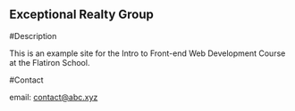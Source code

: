 Exceptional Realty Group
---

#Description

This is an example site for the Intro to Front-end Web Development Course at the Flatiron School.

#Contact

email: contact@abc.xyz
